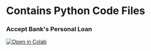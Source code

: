 # Contains Python Code Files

### Accept Bank's Personal Loan

[![Open in Colab](https://colab.research.google.com/assets/colab-badge.svg)](https://colab.research.google.com/github.com/ratnamanedhar/ASA_INDVIDUAL_ASSIG/blob/main/NOTEBOOKS/ASA_ASSIGNMENT_RATNA.ipynb)
